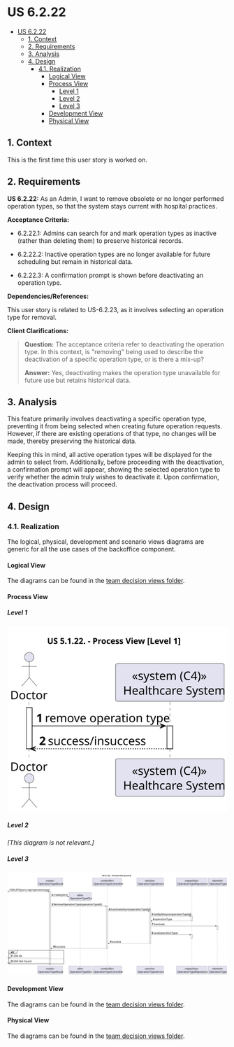 # US 6.2.22

<!-- TOC -->
- [US 6.2.22](#us-6222)
  - [1. Context](#1-context)
  - [2. Requirements](#2-requirements)
  - [3. Analysis](#3-analysis)
  - [4. Design](#4-design)
    - [4.1. Realization](#41-realization)
      - [Logical View](#logical-view)
      - [Process View](#process-view)
        - [Level 1](#level-1)
        - [Level 2](#level-2)
        - [Level 3](#level-3)
      - [Development View](#development-view)
      - [Physical View](#physical-view)
<!-- TOC -->


## 1. Context

This is the first time this user story is worked on.

## 2. Requirements

**US 6.2.22:** As an Admin, I want to remove obsolete or no longer performed operation types, so that the system stays current with hospital practices.

**Acceptance Criteria:**

- 6.2.22.1: Admins can search for and mark operation types as inactive (rather than deleting them) to preserve historical records.

- 6.2.22.2: Inactive operation types are no longer available for future scheduling but remain in historical data.

- 6.2.22.3: A confirmation prompt is shown before deactivating an operation type.

**Dependencies/References:**

This user story is related to US-6.2.23, as it involves selecting an operation type for removal.

**Client Clarifications:**

> **Question:** The acceptance criteria refer to deactivating the operation type. In this context, is "removing" being used to describe the deactivation of a specific operation type, or is there a mix-up?
>
> **Answer:** Yes, deactivating makes the operation type unavailable for future use but retains historical data.

## 3. Analysis

This feature primarily involves deactivating a specific operation type, preventing it from being selected when creating future operation requests. However, if there are existing operations of that type, no changes will be made, thereby preserving the historical data.

Keeping this in mind, all active operation types will be displayed for the admin to select from. Additionally, before proceeding with the deactivation, a confirmation prompt will appear, showing the selected operation type to verify whether the admin truly wishes to deactivate it. Upon confirmation, the deactivation process will proceed.

## 4. Design

### 4.1. Realization

The logical, physical, development and scenario views diagrams are generic for all the use cases of the backoffice component.

#### Logical View

The diagrams can be found in the [team decision views folder](../../team-decisions/views/general-views.md#1-logical-view).

#### Process View

##### Level 1

![Process View - Level 1](diagrams/level-1-process-view.svg)

##### Level 2

_[This diagram is not relevant.]_

##### Level 3

![Process View - Level 3](diagrams/level-3-process-view.svg)


#### Development View

The diagrams can be found in the [team decision views folder](../../team-decisions/views/general-views.md#3-development-view).

#### Physical View

The diagrams can be found in the [team decision views folder](../../team-decisions/views/general-views.md#4-physical-view).
